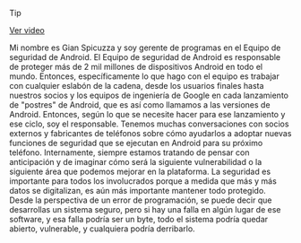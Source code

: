 > [!TIP]  
> [Ver video](https://youtu.be/aBNYMh6-bWg)

Mi nombre es Gian Spicuzza y soy gerente de programas en el Equipo de seguridad de Android. El Equipo de seguridad de Android es responsable de proteger más de 2 mil millones de dispositivos Android en todo el mundo. Entonces, específicamente lo que hago con el equipo es trabajar con cualquier eslabón de la cadena, desde los usuarios finales hasta nuestros socios y los equipos de ingeniería de Google en cada lanzamiento de "postres" de Android, que es así como llamamos a las versiones de Android. Entonces, según lo que se necesite hacer para ese lanzamiento y ese ciclo, soy el responsable. Tenemos muchas conversaciones con socios externos y fabricantes de teléfonos sobre cómo ayudarlos a adoptar nuevas funciones de seguridad que se ejecutan en Android para su próximo teléfono. Internamente, siempre estamos tratando de pensar con anticipación y de imaginar cómo será la siguiente vulnerabilidad o la siguiente área que podemos mejorar en la plataforma. La seguridad es importante para todos los involucrados porque a medida que más y más datos se digitalizan, es aún más importante mantener todo protegido. Desde la perspectiva de un error de programación, se puede decir que desarrollas un sistema seguro, pero si hay una falla en algún lugar de ese software, y esa falla podría ser un byte, todo el sistema podría quedar abierto, vulnerable, y cualquiera podría derribarlo.